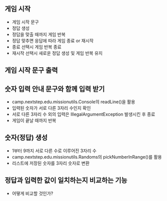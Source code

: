 ## 게임 시작
- 게임 시작 문구
- 정답 생성
- 정답을 맞출 때까지 게임 반복
- 정답 맞추면 응답에 따라 게임 종료 or 재시작
- 종료 선택시 게임 반복 종료
- 재시작 선택시 새로운 정답 생성 및 게임 반복 유지

## 게임 시작 문구 출력

## 숫자 입력 안내 문구와 함께 입력 받기

- camp.nextstep.edu.missionutils.Console의 readLine()을 활용
- 입력된 숫자가 서로 다른 3자리 수인지 확인
- 서로 다른 3자리 수 외의 입력은 IllegalArgumentException 발생시킨 후 종료
- 게임이 끝날 때까지 반복


## 숫자(정답) 생성

- 1부터 9까지 서로 다른 수로 이루어진 3자리 수
- camp.nextstep.edu.missionutils.Randoms의 pickNumberInRange()를 활용
- 리스트에 저장된 숫자를 3자리 숫자로 변환

## 정답과 입력한 값이 일치하는지 비교하는 기능

- 어떻게 비교할 것인가?

